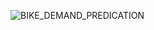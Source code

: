 ![BIKE_DEMAND_PREDICATION](https://github.com/user-attachments/assets/3af8b092-4cbd-434b-bce3-1a51d43166d6)

